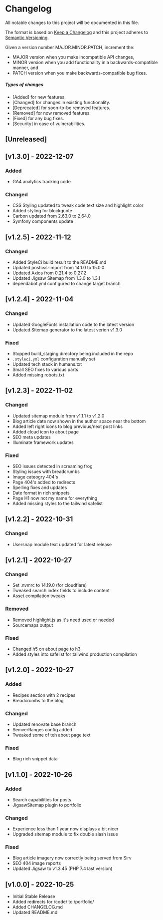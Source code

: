 # Changelog

All notable changes to this project will be documented in this file.

The format is based on [Keep a Changelog](http://keepachangelog.com/en/1.0.0/)
and this project adheres to [Semantic Versioning](http://semver.org/spec/v2.0.0.html).

Given a version number MAJOR.MINOR.PATCH, increment the:

* MAJOR version when you make incompatible API changes,
* MINOR version when you add functionality in a backwards-compatible manner, and
* PATCH version when you make backwards-compatible bug fixes.

##### Types of changes
* [Added] for new features.
* [Changed] for changes in existing functionality.
* [Deprecated] for soon-to-be removed features.
* [Removed] for now removed features.
* [Fixed] for any bug fixes.
* [Security] in case of vulnerabilities.


## [Unreleased]

## [v1.3.0] - 2022-12-07
### Added
- GA4 analytics tracking code

### Changed
- CSS Styling updated to tweak code text size and highlight color
- Added styling for blockquote
- Carbon updated from 2.63.0 to 2.64.0
- Symfony components update


## [v1.2.5] - 2022-11-12
### Changed
- Added StyleCi build result to the README.md
- Updated postcss-import from 14.1.0 to 15.0.0
- Updated Axios from 0.21.4 to 0.27.2
- Updated Jigsaw Sitemap from 1.3.0 to 1.3.1
- dependabot.yml configured to change target branch


## [v1.2.4] - 2022-11-04
### Changed
- Updated GoogleFonts installation code to the latest version
- Updated Sitemap generator to the latest verion v1.3.0

### Fixed
- Stopped build_staging directory being included in the repo
- `.styleci.yml` configuration manually set
- Updated tech stack in humans.txt
- Small SEO fixes to various parts
- Added missing robots.txt


## [v1.2.3] - 2022-11-02
### Changed
- Updated sitemap module from v1.1.1 to v1.2.0
- Blog article date now shown in the author space near the bottom
- Added left right icons to blog previous/next post links
- Added cloud icon to about page
- SEO meta updates
- Illuminate framework updates

### Fixed
- SEO issues detected in screaming frog
- Styling issues with breadcrumbs
- Image cateogry 404's
- Page 404's added to redirects
- Spelling fixes and updates
- Date format in rich snippets
- Page H1 now not my name for everything
- Added missing styles to the tailwind safelist


## [v1.2.2] - 2022-10-31
### Changed
- Usersnap module text updated for latest release 


## [v1.2.1] - 2022-10-27
### Changed
- Set .nvmrc to 14.19.0 (for cloudflare)
- Tweaked search index fields to include content
- Asset compilation tweaks

### Removed
- Removed highlight.js as it's need used or needed
- Sourcemaps output

### Fixed
- Changed h5 on about page to h3
- Added styles into safelist for tailwind production compilation


## [v1.2.0] - 2022-10-27
### Added
- Recipes section with 2 recipes
- Breadcrumbs to the blog

### Changed
- Updated renovate base branch
- SemverRanges config added
- Tweaked some of teh about page text

### Fixed
- Blog rich snippet data


## [v1.1.0] - 2022-10-26
### Added
- Search capabilities for posts
- JigsawSitemap plugin to portfolio

### Changed
- Experience less than 1 year now displays a bit nicer
- Upgraded sitemap module to fix double slash issue

### Fixed
- Blog article imagery now correctly being served from Sirv
- SEO 404 image reports
- Updated Jigsaw to v1.3.45 (PHP 7.4 last version)


## [v1.0.0] - 2022-10-25
- Initial Stable Release
- Added redirects for /code/ to /portfolio/
- Added CHANGELOG.md
- Updated README.md